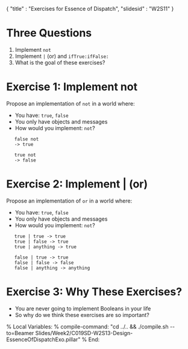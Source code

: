 {"title" : "Exercises for Essence of Dispatch","slidesid" : "W2S11"}# Three Questions1. Implement `not`1. Implement `|` \(or\) and `ifTrue:ifFalse:`1. What is the goal of these exercises?# Exercise 1: Implement notPropose an implementation of `not` in a world where:- You have: `true`, `false`- You only have objects and messages- How would you implement: `not`?```   false not
   -> true

   true not
   -> false```# Exercise 2: Implement | (or)Propose an implementation of `or` in a world where:- You have: `true`, `false`- You only have objects and messages- How would you implement: `not`?```   true | true -> true
   true | false -> true
   true | anything -> true

   false | true -> true
   false | false -> false
   false | anything -> anything```# Exercise 3: Why These Exercises?- You are never going to implement Booleans in your life- So why do we think these exercises are so important?%  Local Variables:%  compile-command: "cd ../.. && ./compile.sh --to=Beamer Slides/Week2/C019SD-W2S13-Design-EssenceOfDispatchExo.pillar"%  End: